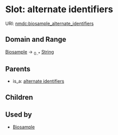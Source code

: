 
# Slot: alternate identifiers




URI: [nmdc:biosample_alternate_identifiers](https://microbiomedata/meta/biosample_alternate_identifiers)

## Domain and Range

[Biosample](Biosample.md) ->  <sub>0..*</sub> [String](String.md)

## Parents

 *  is_a: [alternate identifiers](alternate_identifiers.md)

## Children


## Used by

 * [Biosample](Biosample.md)
